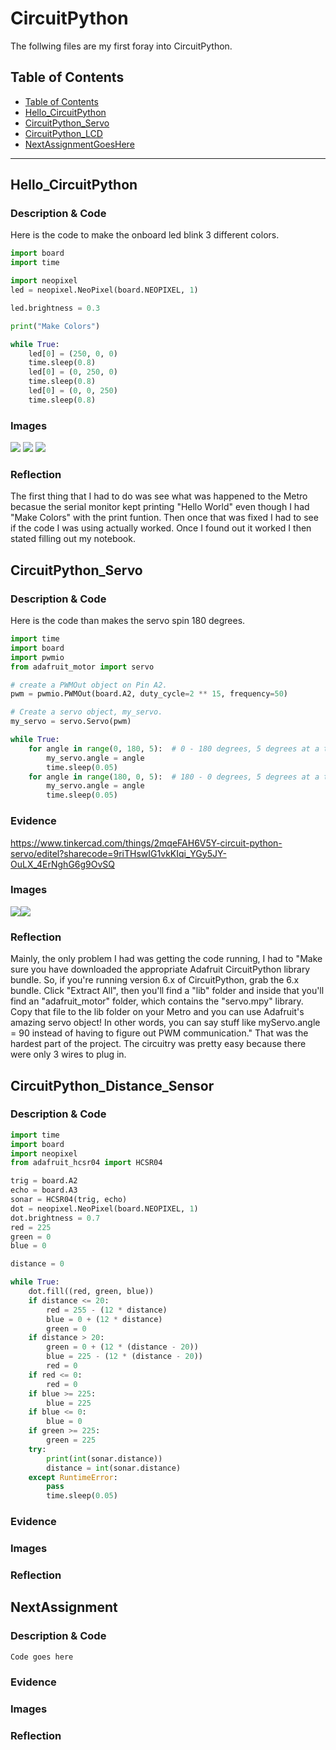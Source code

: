 # CircuitPython
 The follwing files are my first foray into CircuitPython.
## Table of Contents
* [Table of Contents](#TableOfContents)
* [Hello_CircuitPython](#Hello_CircuitPython)
* [CircuitPython_Servo](#CircuitPython_Servo)
* [CircuitPython_LCD](#CircuitPython_LCD)
* [NextAssignmentGoesHere](#NextAssignment)
---

## Hello_CircuitPython

### Description & Code
Here is the code to make the onboard led blink 3 different colors.  


```python
import board
import time

import neopixel
led = neopixel.NeoPixel(board.NEOPIXEL, 1)

led.brightness = 0.3

print("Make Colors")

while True:
    led[0] = (250, 0, 0)
    time.sleep(0.8)
    led[0] = (0, 250, 0)
    time.sleep(0.8)
    led[0] = (0, 0, 250)
    time.sleep(0.8)

```


### Images
<img src="https://user-images.githubusercontent.com/71342195/132705470-5ed55196-d533-40a7-8287-22687f17d50c.jpg"> <img src="https://user-images.githubusercontent.com/71342195/132705916-4f73c04e-05ac-4eff-89e7-fa6141bc669f.jpg"> <img src="https://user-images.githubusercontent.com/71342195/132704790-18001dc9-acca-49ba-9342-20a454e6e22e.jpg">

### Reflection
The first thing that I had to do was see what was happened to the Metro becasue the serial monitor kept printing "Hello World" even though I had "Make Colors" with the print funtion. Then once that was fixed I had to see if the code I was using actually worked. Once I found out it worked I then stated filling out my notebook.




## CircuitPython_Servo

### Description & Code
Here is the code than makes the servo spin 180 degrees.
```python
import time
import board
import pwmio
from adafruit_motor import servo

# create a PWMOut object on Pin A2.
pwm = pwmio.PWMOut(board.A2, duty_cycle=2 ** 15, frequency=50)

# Create a servo object, my_servo.
my_servo = servo.Servo(pwm)

while True:
    for angle in range(0, 180, 5):  # 0 - 180 degrees, 5 degrees at a time.
        my_servo.angle = angle
        time.sleep(0.05)
    for angle in range(180, 0, 5):  # 180 - 0 degrees, 5 degrees at a time.
        my_servo.angle = angle
        time.sleep(0.05)

```

### Evidence
https://www.tinkercad.com/things/2mqeFAH6V5Y-circuit-python-servo/editel?sharecode=9riTHswIG1vkKIqi_YGy5JY-OuLX_4ErNghG6g9OvSQ
### Images
<img src="https://user-images.githubusercontent.com/71342195/133264238-48bde56d-83d8-4563-89e4-3d9abb9a0ada.jpg"><img src="https://user-images.githubusercontent.com/71342195/133264256-2c03cd86-2a41-430d-8bce-b1d57e3de1d5.jpg">
### Reflection
Mainly, the only problem I had was getting the code running, I had to "Make sure you have downloaded the appropriate Adafruit CircuitPython library bundle. So, if you're running version 6.x of CircuitPython, grab the 6.x bundle. Click "Extract All", then you'll find a "lib" folder and inside that you'll find an "adafruit_motor" folder, which contains the "servo.mpy" library.  Copy that file to the lib folder on your Metro and you can use Adafruit's amazing servo object!  In other words, you can say stuff like myServo.angle = 90 instead of having to figure out PWM communication." That was the hardest part of the project. The circuitry was pretty easy because there were only 3 wires to plug in.



## CircuitPython_Distance_Sensor

### Description & Code

```python
import time
import board
import neopixel
from adafruit_hcsr04 import HCSR04

trig = board.A2
echo = board.A3
sonar = HCSR04(trig, echo)
dot = neopixel.NeoPixel(board.NEOPIXEL, 1)
dot.brightness = 0.7
red = 225
green = 0
blue = 0

distance = 0

while True:
    dot.fill((red, green, blue))
    if distance <= 20:
        red = 255 - (12 * distance)
        blue = 0 + (12 * distance)
        green = 0
    if distance > 20:
        green = 0 + (12 * (distance - 20))
        blue = 225 - (12 * (distance - 20))
        red = 0
    if red <= 0:
        red = 0
    if blue >= 225:
        blue = 225
    if blue <= 0:
        blue = 0
    if green >= 225:
        green = 225
    try:
        print(int(sonar.distance))
        distance = int(sonar.distance)
    except RuntimeError:
        pass
        time.sleep(0.05)


```

### Evidence

### Images

### Reflection





## NextAssignment

### Description & Code

```python
Code goes here

```

### Evidence

### Images

### Reflection
